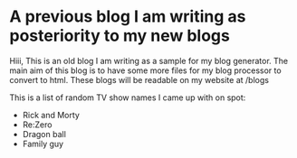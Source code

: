 # A previous blog I am writing as posteriority to my new blogs

Hiii, This is an old blog I am writing as a sample for my blog generator.
The main aim of this blog is to have some more files for my blog processor to convert to html.
These blogs will be readable on my website at /blogs

This is a list of random TV show names I came up with on spot:
 - Rick and Morty
 - Re:Zero
 - Dragon ball
 - Family guy

